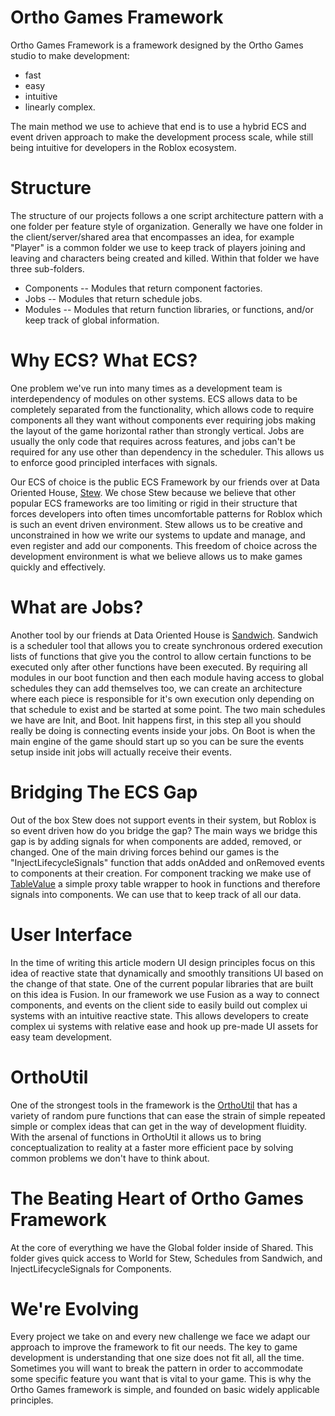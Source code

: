 # Ortho Games Framework

Ortho Games Framework is a framework designed by the Ortho Games studio to make development:

- fast
- easy
- intuitive
- linearly complex.

The main method we use to achieve that end is to use a hybrid ECS and event driven approach to make the development process scale, while still being intuitive for developers in the Roblox ecosystem.

# Structure

The structure of our projects follows a one script architecture pattern with a one folder per feature style of organization. Generally we have one folder in the client/server/shared area that encompasses an idea, for example "Player" is a common folder we use to keep track of players joining and leaving and characters being created and killed. Within that folder we have three sub-folders.

- Components -- Modules that return component factories.
- Jobs -- Modules that return schedule jobs.
- Modules -- Modules that return function libraries, or functions, and/or keep track of global information.

# Why ECS? What ECS?

One problem we've run into many times as a development team is interdependency of modules on other systems. ECS allows data to be completely separated from the functionality, which allows code to require components all they want without components ever requiring jobs making the layout of the game horizontal rather than strongly vertical. Jobs are usually the only code that requires across features, and jobs can't be required for any use other than dependency in the scheduler. This allows us to enforce good principled interfaces with signals. 

Our ECS of choice is the public ECS Framework by our friends over at Data Oriented House, [Stew](https://data-oriented-house.github.io/Stew/). We chose Stew because we believe that other popular ECS frameworks are too limiting or rigid in their structure that forces developers into often times uncomfortable patterns for Roblox which is such an event driven environment. Stew allows us to be creative and unconstrained in how we write our systems to update and manage, and even register and add our components. This freedom of choice across the development environment is what we believe allows us to make games quickly and effectively.

# What are Jobs?

Another tool by our friends at Data Oriented House is [Sandwich](https://data-oriented-house.github.io/Sandwich/). Sandwich is a scheduler tool that allows you to create synchronous ordered execution lists of functions that give you the control to allow certain functions to be executed only after other functions have been executed. By requiring all modules in our boot function and then each module having access to global schedules they can add themselves too, we can create an architecture where each piece is responsible for it's own execution only depending on that schedule to exist and be started at some point. The two main schedules we have are Init, and Boot. Init happens first, in this step all you should really be doing is connecting events inside your jobs. On Boot is when the main engine of the game should start up so you can be sure the events setup inside init jobs will actually receive their events.

# Bridging The ECS Gap

Out of the box Stew does not support events in their system, but Roblox is so event driven how do you bridge the gap? The main ways we bridge this gap is by adding signals for when components are added, removed, or changed. One of the main driving forces behind our games is the "InjectLifecycleSignals" function that adds onAdded and onRemoved events to components at their creation. For component tracking we make use of [TableValue](https://data-oriented-house.github.io/TableValue/) a simple proxy table wrapper to hook in functions and therefore signals into components. We can use that to keep track of all our data.

# User Interface

In the time of writing this article modern UI design principles focus on this idea of reactive state that dynamically and smoothly transitions UI based on the change of that state. One of the current popular libraries that are built on this idea is Fusion. In our framework we use Fusion as a way to connect components, and events on the client side to easily build out complex ui systems with an intuitive reactive state. This allows developers to create complex ui systems with relative ease and hook up pre-made UI assets for easy team development.

# OrthoUtil

One of the strongest tools in the framework is the [OrthoUtil](https://ortho-games.github.io/OrthoUtil/) that has a variety of random pure functions that can ease the strain of simple repeated simple or complex ideas that can get in the way of development fluidity. With the arsenal of functions in OrthoUtil it allows us to bring conceptualization to reality at a faster more efficient pace by solving common problems we don't have to think about.

# The Beating Heart of Ortho Games Framework

At the core of everything we have the Global folder inside of Shared. This folder gives quick access to World for Stew, Schedules from Sandwich, and InjectLifecycleSignals for Components.

# We're Evolving

Every project we take on and every new challenge we face we adapt our approach to improve the framework to fit our needs. The key to game development is understanding that one size does not fit all, all the time. Sometimes you will want to break the pattern in order to accommodate some specific feature you want that is vital to your game. This is why the Ortho Games framework is simple, and founded on basic widely applicable principles.